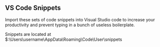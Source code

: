 ## VS Code Snippets

Import these sets of code snippets into Visual Studio code to increase your productivity and prevent typing in a bunch of useless boilerplate.

Snippets are located at $:\Users\username\AppData\Roaming\Code\User\snippets